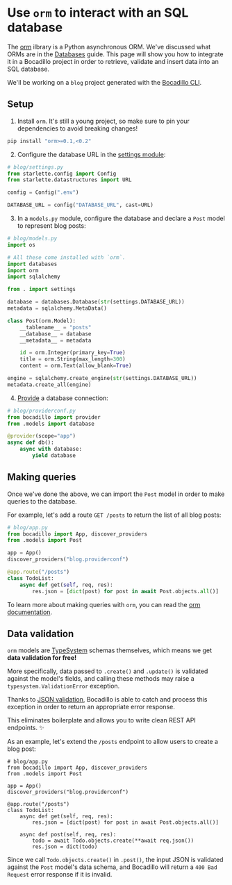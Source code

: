 # Use `orm` to interact with an SQL database

The [orm] ilbrary is a Python asynchronous ORM. We've discussed what ORMs are in the [Databases](/discussions/databases.md) guide. This page will show you how to integrate it in a Bocadillo project in order to retrieve, validate and insert data into an SQL database.

[orm]: https://github.com/encode/orm

We'll be working on a `blog` project generated with the [Bocadillo CLI](https://github.com/bocadilloproject/bocadillo-cli).

## Setup

1. Install `orm`. It's still a young project, so make sure to pin your dependencies to avoid breaking changes!

```bash
pip install "orm>=0.1,<0.2"
```

2. Configure the database URL in the [settings module](/guides/architecture/app.md#settings-module):

```python
# blog/settings.py
from starlette.config import Config
from starlette.datastructures import URL

config = Config(".env")

DATABASE_URL = config("DATABASE_URL", cast=URL)
```

3. In a `models.py` module, configure the database and declare a `Post` model to represent blog posts:

```python
# blog/models.py
import os

# All these come installed with `orm`.
import databases
import orm
import sqlalchemy

from . import settings

database = databases.Database(str(settings.DATABASE_URL))
metadata = sqlalchemy.MetaData()

class Post(orm.Model):
    __tablename__ = "posts"
    __database__ = database
    __metadata__ = metadata

    id = orm.Integer(primary_key=True)
    title = orm.String(max_length=300)
    content = orm.Text(allow_blank=True)

engine = sqlalchemy.create_engine(str(settings.DATABASE_URL))
metadata.create_all(engine)
```

4. [Provide](/guides/injection/) a database connection:

```python
# blog/providerconf.py
from bocadillo import provider
from .models import database

@provider(scope="app")
async def db():
    async with database:
        yield database
```

## Making queries

Once we've done the above, we can import the `Post` model in order to make queries to the database.

For example, let's add a route `GET /posts` to return the list of all blog posts:

```python
# blog/app.py
from bocadillo import App, discover_providers
from .models import Post

app = App()
discover_providers("blog.providerconf")

@app.route("/posts")
class TodoList:
    async def get(self, req, res):
        res.json = [dict(post) for post in await Post.objects.all()]
```

To learn more about making queries with `orm`, you can read the [orm documentation][orm].

## Data validation

`orm` models are [TypeSystem] schemas themselves, which means we get **data validation for free!**

[typesystem]: https://www.encode.io/typesystem

More specifically, data passed to `.create()` and `.update()` is validated against the model's fields, and calling these methods may raise a `typesystem.ValidationError` exception.

Thanks to [JSON validation](/guides/http/json-validation.md), Bocadillo is able to catch and process this exception in order to return an appropriate error response.

This eliminates boilerplate and allows you to write clean REST API endpoints. ✨

As an example, let's extend the `/posts` endpoint to allow users to create a blog post:

```python{13,14,15}
# blog/app.py
from bocadillo import App, discover_providers
from .models import Post

app = App()
discover_providers("blog.providerconf")

@app.route("/posts")
class TodoList:
    async def get(self, req, res):
        res.json = [dict(post) for post in await Post.objects.all()]

    async def post(self, req, res):
        todo = await Todo.objects.create(**await req.json())
        res.json = dict(todo)
```

Since we call `Todo.objects.create()` in `.post()`, the input JSON is validated against the `Post` model's data schema, and Bocadillo will return a `400 Bad Request` error response if it is invalid.

